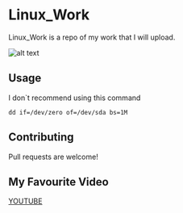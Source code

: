 # Linux_Work

Linux_Work is a repo of my work that I will upload.

![alt text](http://images.app.goo.gl/X4shE8cdcMstXyz87)

## Usage
I don`t recommend using this command

```
dd if=/dev/zero of=/dev/sda bs=1M
```

## Contributing
Pull requests are welcome!

## My Favourite Video
[YOUTUBE](https://www.youtube.com/watch?v=vS_a8Edde8k)
